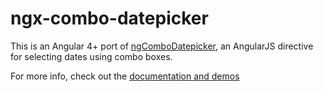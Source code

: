 # ngx-combo-datepicker
This is an Angular 4+ port of [ngComboDatepicker](https://github.com/jfmdev/ngComboDatePicker), an AngularJS directive for selecting dates using combo boxes.

For more info, check out the [documentation and demos](https://katafractari.gitbooks.io/ngx-combo-datepicker/)